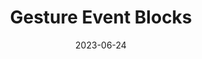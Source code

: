 ---
title: Gesture Event Blocks
description: In this tutorial, learn how to use gesture event blocks to make the Micro:Bit perform sequences of code triggered by motion.
authors: Jon Stapleton
date: 2023-06-24
blocks: on-gesture
type: block
tags: input, event
video: yNhtb4L1VHc
---